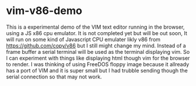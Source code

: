 # vim-v86-demo
This is a experimental demo of the VIM text editor running in the browser, using a JS x86 cpu emulator.
It is not completed yet but will be out soon, It will run on some kind of Javascript CPU emulater likly v86
from https://github.com/copy/v86 but I still might change my mind.
Instead of a frame buffer a serial terminal will be used as the terminal displaying vim.
So I can experiment with things like displaying html though vim for the browser to render.
I was thinking of using FreeDOS floppy image because it allready has a port of VIM and
it is super small but I had trubble sending though the serial connection so that may not work.
